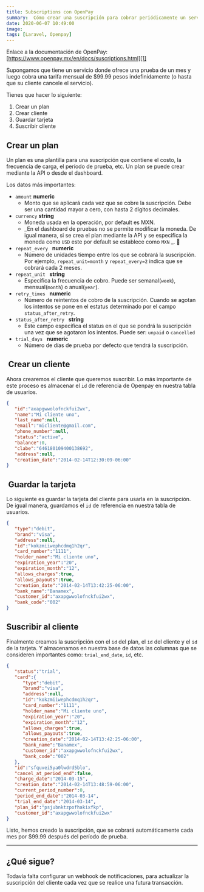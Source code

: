 ```yaml
---
title: Subscriptions con OpenPay
summary:  Cómo crear una suscripción para cobrar periódicamente un servicio a un cliente con Openpay. 
date: 2020-06-07 10:49:00
image:
tags: [Laravel, Openpay]
---
```


Enlace a la documentación de OpenPay: [https://www.openpay.mx/en/docs/suscriptions.html][1]

Supongamos que tiene un servicio donde ofrece una prueba de un mes y luego cobra una tarifa mensual de $99.99 pesos indefinidamente (o hasta que su cliente cancele el servicio).

Tienes que hacer lo siguiente:

1. Crear un plan
2. Crear cliente
3. Guardar tarjeta
4. Suscribir cliente

## Crear un plan

Un plan es una plantilla para una suscripción que contiene el costo, la frecuencia de carga, el período de prueba, etc. Un plan se puede crear mediante la API o desde el dashboard.

Los datos más importantes:

- `amount` **numeric**
	-  Monto que se aplicará cada vez que se cobre la suscripción. Debe ser una cantidad mayor a cero, con hasta 2 dígitos decimales.
- `currency` **string**
	-   Moneda usada en la operación, por default es MXN.
	- _En el dashboard de pruebas no se permite modificar la moneda. De igual manera, si se crea el plan mediante la API y se especifica la moneda como `USD` este por default se establece como `MXN` _. 🤷
- `repeat_every ` **numeric**
	-  Número de unidades tiempo entre los que se cobrará la suscripción. Por ejemplo, `repeat_unit=month` y `repeat_every=2` indica que se cobrará cada 2 meses.
- `repeat_unit ` **string**
	-  Especifica la frecuencia de cobro. Puede ser semanal(`week`), mensual(`month`) o anual(`year`).
- `retry_times ` **numeric**
	- Número de reintentos de cobro de la suscripción. Cuando se agotan los intentos se pone en el estatus determinado por el campo `status_after_retry`.
 - `status_after_retry ` **string**
	- Este campo especifica el status en el que se pondrá la suscripción una vez que se agotaron los intentos. Puede ser: `unpaid` o `cancelled`
- `trial_days ` **numeric**
	- Número de días de prueba por defecto que tendrá la suscripción.

##  Crear un cliente

Ahora crearemos el cliente que queremos suscribir. Lo más importante de este proceso es almacenar el `id` de referencia de Openpay en nuestra tabla de usuarios.

```json
{
   "id":"axapgwwolofnckfui2wx",
   "name":"Mi cliente uno",
   "last_name":null,
   "email":"micliente@gmail.com",
   "phone_number":null,
   "status":"active",
   "balance":0,
   "clabe":"646180109400138692",
   "address":null,
   "creation_date":"2014-02-14T12:30:09-06:00"
}
```

##  Guardar la tarjeta

Lo siguiente es guardar la tarjeta del cliente para usarla en la suscripción. De igual manera, guardamos el `id` de referencia en nuestra tabla de usuarios.

```json
{
   "type":"debit",
   "brand":"visa",
   "address":null,
   "id":"kokzmiiwephcdmq1h2qr",
   "card_number":"1111",
   "holder_name":"Mi cliente uno",
   "expiration_year":"20",
   "expiration_month":"12",
   "allows_charges":true,
   "allows_payouts":true,
   "creation_date":"2014-02-14T13:42:25-06:00",
   "bank_name":"Banamex",
   "customer_id":"axapgwwolofnckfui2wx",
   "bank_code":"002"
}
```

## Suscribir al cliente

Finalmente creamos la suscripción con el `id` del plan, el `id` del cliente y el `id` de la tarjeta. Y almacenamos en nuestra base de datos las columnas que se consideren importantes como: `trial_end_date`,  `id`, etc.

```json
{
   "status":"trial",
   "card":{
      "type":"debit",
      "brand":"visa",
      "address":null,
      "id":"kokzmiiwephcdmq1h2qr",
      "card_number":"1111",
      "holder_name":"Mi cliente uno",
      "expiration_year":"20",
      "expiration_month":"12",
      "allows_charges":true,
      "allows_payouts":true,
      "creation_date":"2014-02-14T13:42:25-06:00",
      "bank_name":"Banamex",
      "customer_id":"axapgwwolofnckfui2wx",
      "bank_code":"002"
   },
   "id":"sfquvei5ya0lwdrd5blo",
   "cancel_at_period_end":false,
   "charge_date":"2014-03-15",
   "creation_date":"2014-02-14T13:48:59-06:00",
   "current_period_number":0,
   "period_end_date":"2014-03-14",
   "trial_end_date":"2014-03-14",
   "plan_id":"psjubnktzpofhakixfkp",
   "customer_id":"axapgwwolofnckfui2wx"
}
```

Listo, hemos creado la suscripción, que se cobrará automáticamente cada mes por $99.99 después del período de prueba.

---- 

## ¿Qué sigue?

Todavía falta configurar un webhook de notificaciones, para actualizar la suscripción del cliente cada vez que se realice una futura transacción.

[1]:	https://www.openpay.mx/en/docs/suscriptions.html